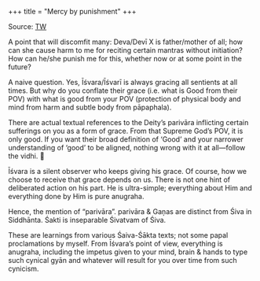 +++
title = "Mercy by punishment"
+++

Source: [TW](https://x.com/GhorAngirasa/status/1925109619128733978)

A point that will discomfit many: Deva/Devī X is father/mother of all; how can she cause harm to me for reciting certain mantras without initiation? How can he/she punish me for this, whether now or at some point in the future?

A naive question. Yes, Īśvara/Īśvarī is always gracing all sentients at all times. But why do you conflate their grace (i.e. what is Good from their POV) with what is good from your POV (protection of physical body and mind from harm and subtle body from pāpaphala).

There are actual textual references to the Deity’s parivāra inflicting certain sufferings on you as a form of grace. From that Supreme God’s POV, it is only good. If you want their broad definition of ‘Good’ and your narrower understanding of ‘good’ to be aligned, nothing wrong with it at all—follow the vidhi. 🙂

Īśvara is a silent observer who keeps giving his grace. Of course, how we choose to receive that grace depends on us. There is not one hint of deliberated action on his part. He is ultra-simple; everything about Him and everything done by Him is pure anugraha.

Hence, the mention of “parivāra”. parivāra & Gaņas are distinct from Śiva in Siddhānta. Śakti is inseparable Śivatvam of Śiva.


These are learnings from various Śaiva-Śākta texts; not some papal proclamations by myself. From Īśvara’s point of view, everything is anugraha, including the impetus given to your mind, brain & hands to type such cynical gyān and whatever will result for you over time from such cynicism.